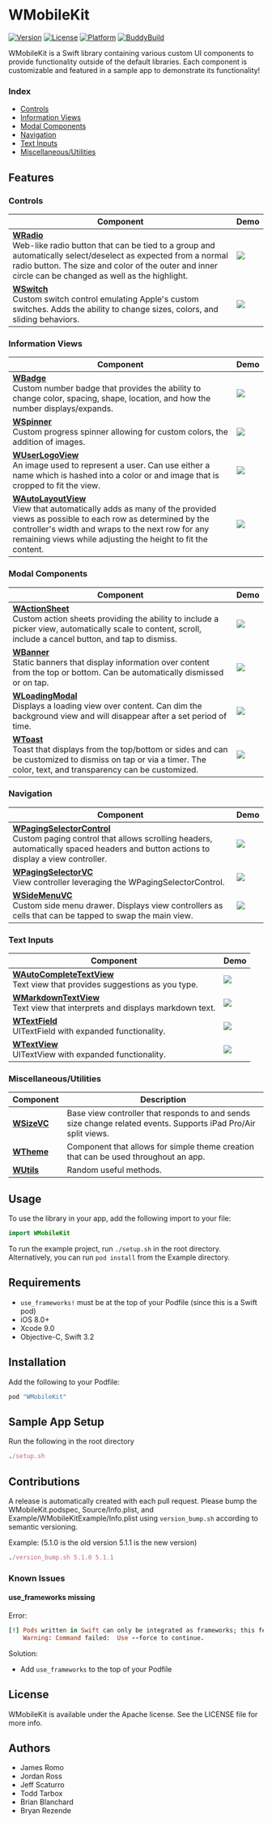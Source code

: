 # WMobileKit

[![Version](https://img.shields.io/cocoapods/v/WMobileKit.svg?style=flat)](http://cocoapods.org/pods/WMobileKit)
[![License](https://img.shields.io/cocoapods/l/WMobileKit.svg?style=flat)](http://cocoapods.org/pods/WMobileKit)
[![Platform](https://img.shields.io/cocoapods/p/WMobileKit.svg?style=flat)](http://cocoapods.org/pods/WMobileKit)
[![BuddyBuild](https://dashboard.buddybuild.com/api/statusImage?appID=59d266080dd7d400015d1a6f&branch=master&build=latest)](https://dashboard.buddybuild.com/apps/59d266080dd7d400015d1a6f/build/latest?branch=master)

WMobileKit is a Swift library containing various custom UI components to provide functionality outside of the default libraries. Each component is customizable and featured in a sample app to demonstrate its functionality!

### Index
* [Controls](#controls)
* [Information Views](#information-views)
* [Modal Components](#modal-components)
* [Navigation](#navigation)
* [Text Inputs](#text-inputs)
* [Miscellaneous/Utilities](#miscellaneousutilities)

## Features

### Controls
Component | Demo
--- | ---
<b>[WRadio](https://github.com/Workiva/w-mobile-kit/blob/master/Source/WRadioButton.swift)</b><br> Web-like radio button that can be tied to a group and automatically select/deselect as expected from a normal radio button. The size and color of the outer and inner circle can be changed as well as the highlight. | <img src="Gifs/WSwitchWRadio.gif">
<b>[WSwitch](https://github.com/Workiva/w-mobile-kit/blob/master/Source/WSwitch.swift)</b><br> Custom switch control emulating Apple's custom switches. Adds the ability to change sizes, colors, and sliding behaviors. | <img src="Gifs/WSwitchWRadio.gif">

### Information Views
Component | Demo
--- | ---
<b>[WBadge](https://github.com/Workiva/w-mobile-kit/blob/master/Source/WBadge.swift)</b><br> Custom number badge that provides the ability to change color, spacing, shape, location, and how the number displays/expands. | <img src="Gifs/WBadge.gif">
<b>[WSpinner](https://github.com/Workiva/w-mobile-kit/blob/master/Source/WSpinner.swift)</b><br> Custom progress spinner allowing for custom colors, the addition of images.  | <img src="Gifs/WSpinner.gif">
<b>[WUserLogoView](https://github.com/Workiva/w-mobile-kit/blob/master/Source/WUserLogoView.swift)</b><br> An image used to represent a user. Can use either a name which is hashed into a color or and image that is cropped to fit the view. | <img src="Gifs/WUserLogoView.gif">
<b>[WAutoLayoutView](https://github.com/Workiva/w-mobile-kit/blob/master/Source/WAutoViewLayoutVC.swift)</b><br> View that automatically adds as many of the provided views as possible to each row as determined by the controller's width and wraps to the next row for any remaining views while adjusting the height to fit the content. | <img src="Gifs/WAutoLayoutView.gif">

### Modal Components
Component | Demo
--- | ---
<b>[WActionSheet](https://github.com/Workiva/w-mobile-kit/blob/master/Source/WActionSheet.swift)</b><br> Custom action sheets providing the ability to include a picker view, automatically scale to content, scroll, include a cancel button, and tap to dismiss. | <img src="Gifs/WActionSheet.gif">
<b>[WBanner](https://github.com/Workiva/w-mobile-kit/blob/master/Source/WBanner.swift)</b><br>  Static banners that display information over content from the top or bottom. Can be automatically dismissed or on tap. | <img src="Gifs/WBanner.gif">
<b>[WLoadingModal](https://github.com/Workiva/w-mobile-kit/blob/master/Source/WLoadingModal.swift)</b><br> Displays a loading view over content. Can dim the background view and will disappear after a set period of time. | <img src="Gifs/WLoadingModal.gif">
<b>[WToast](https://github.com/Workiva/w-mobile-kit/blob/master/Source/WToast.swift)</b><br> Toast that displays from the top/bottom or sides and can be customized to dismiss on tap or via a timer. The color, text, and transparency can be customized. | <img src="Gifs/WToast.gif">

### Navigation
Component | Demo
--- | ---
<b>[WPagingSelectorControl](https://github.com/Workiva/w-mobile-kit/blob/master/Source/WPagingSelectorVC.swift#L120)</b><br> Custom paging control that allows scrolling headers, automatically spaced headers and button actions to display a view controller. | <img src="Gifs/WPagingSelectorControl.gif">
<b>[WPagingSelectorVC](https://github.com/Workiva/w-mobile-kit/blob/master/Source/WPagingSelectorVC.swift#L400)</b><br> View controller leveraging the WPagingSelectorControl. | <img src="Gifs/WPagingSelectorVC.gif">
<b>[WSideMenuVC](https://github.com/Workiva/w-mobile-kit/blob/master/Source/WSideMenuVC.swift)</b><br> Custom side menu drawer. Displays view controllers as cells that can be tapped to swap the main view. | <img src="Gifs/WSideMenuVC.gif">

### Text Inputs
Component | Demo
--- | ---
<b>[WAutoCompleteTextView](https://github.com/Workiva/w-mobile-kit/blob/master/Source/WAutoCompleteTextView.swift)</b><br> Text view that provides suggestions as you type. | <img src="Gifs/WAutoCompleteTextView.gif">
<b>[WMarkdownTextView](https://github.com/Workiva/w-mobile-kit/blob/master/Source/WTextView.swift#L203)</b><br> Text view that interprets and displays markdown text. | <img src="Gifs/WMarkdownTextView.gif">
<b>[WTextField](https://github.com/Workiva/w-mobile-kit/blob/master/Source/WTextField.swift)</b><br> UITextField with expanded functionality. | <img src="Gifs/WTextField.gif">
<b>[WTextView](https://github.com/Workiva/w-mobile-kit/blob/master/Source/WTextView.swift)</b><br> UITextView with expanded functionality. | <img src="Gifs/WTextView.gif">

### Miscellaneous/Utilities
Component | Description
--- | ---
<b>[WSizeVC](https://github.com/Workiva/w-mobile-kit/blob/master/Source/WSizeVC.swift)</b><br> | Base view controller that responds to and sends size change related events. Supports iPad Pro/Air split views.  
<b>[WTheme](https://github.com/Workiva/w-mobile-kit/blob/master/Source/WTheme.swift)</b><br> | Component that allows for simple theme creation that can be used throughout an app.  
<b>[WUtils](https://github.com/Workiva/w-mobile-kit/blob/master/Source/WUtils.swift)</b><br> | Random useful methods.  

## Usage

To use the library in your app, add the following import to your file:
```swift
import WMobileKit
```

To run the example project, run `./setup.sh` in the root directory.
Alternatively, you can run `pod install` from the Example directory.

## Requirements

 - `use_frameworks!` must be at the top of your Podfile (since this is a Swift pod)
 - iOS 8.0+
 - Xcode 9.0
 - Objective-C, Swift 3.2

## Installation

Add the following to your Podfile:
```ruby
pod "WMobileKit"
```

## Sample App Setup

Run the following in the root directory
```ruby
./setup.sh
```

## Contributions

A release is automatically created with each pull request. Please bump the WMobileKit.podspec,
Source/Info.plist, and Example/WMobileKitExample/Info.plist using ```version_bump.sh```
according to semantic versioning.

Example: (5.1.0 is the old version 5.1.1 is the new version)
```ruby
./version_bump.sh 5.1.0 5.1.1
```

### Known Issues

#### use_frameworks missing

Error:
```ruby
[!] Pods written in Swift can only be integrated as frameworks; this feature is still in beta. Add `use_frameworks!` to your Podfile or target to opt into using it. The Swift Pod being used is: WMobileKit
    Warning: Command failed:  Use --force to continue.
```

Solution:
- Add `use_frameworks` to the top of your Podfile

## License

WMobileKit is available under the Apache license. See the LICENSE file for more info.

## Authors
- James Romo
- Jordan Ross
- Jeff Scaturro
- Todd Tarbox
- Brian Blanchard
- Bryan Rezende
